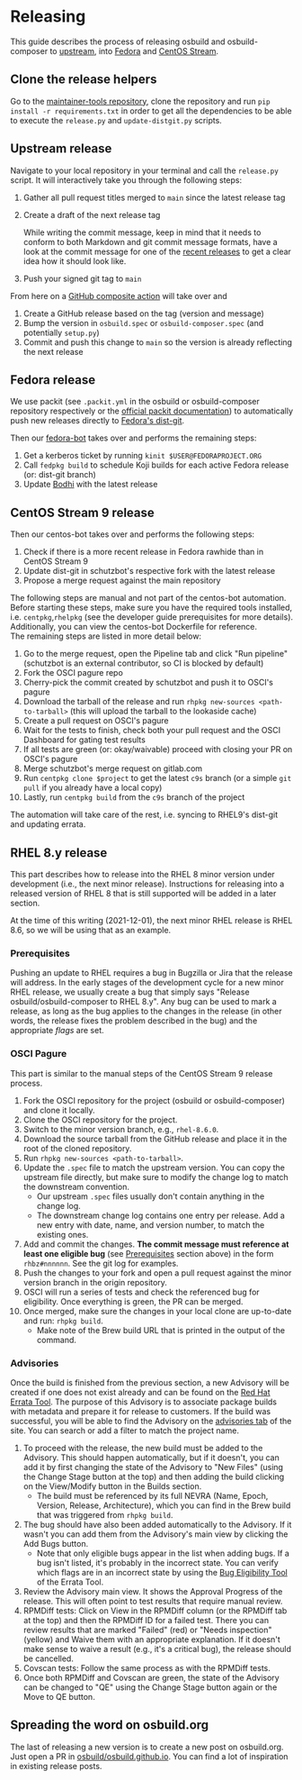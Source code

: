 # Releasing

This guide describes the process of releasing osbuild and osbuild-composer to [upstream][upstream-git], into [Fedora][fedora-distgit] and [CentOS Stream][centos-distgit].

## Clone the release helpers

Go to the [maintainer-tools repository][maintainer-tools], clone the repository and run `pip install -r requirements.txt` in order to get all the dependencies to be able to execute the `release.py` and `update-distgit.py` scripts.

## Upstream release

Navigate to your local repository in your terminal and call the `release.py` script. It will interactively take you through the following steps:

1. Gather all pull request titles merged to `main` since the latest release tag
2. Create a draft of the next release tag

    While writing the commit message, keep in mind that it needs to conform to both Markdown and git commit message formats, have a look at the commit message for one of the [recent releases][recent-releases] to get a clear idea how it should look like.
3. Push your signed git tag to `main`

From here on a [GitHub composite action][github-action] will take over and

1. Create a GitHub release based on the tag (version and message)
2. Bump the version in `osbuild.spec` or `osbuild-composer.spec` (and potentially `setup.py`)
3. Commit and push this change to `main` so the version is already reflecting the next release

## Fedora release

We use packit (see `.packit.yml` in the osbuild or osbuild-composer repository respectively or the [official packit documentation][packit-dev]) to automatically push new releases directly to [Fedora's dist-git][fedora-distgit].

Then our [fedora-bot][fedora-bot] takes over and performs the remaining steps:

1. Get a kerberos ticket by running `kinit $USER@FEDORAPROJECT.ORG`
2. Call `fedpkg build` to schedule Koji builds for each active Fedora release (or: dist-git branch)
3. Update [Bodhi][bodhi] with the latest release

## CentOS Stream 9 release

Then our centos-bot takes over and performs the following steps:

1. Check if there is a more recent release in Fedora rawhide than in CentOS Stream 9
2. Update dist-git in schutzbot's respective fork with the latest release
3. Propose a merge request against the main repository

The following steps are manual and not part of the centos-bot automation. Before starting these steps, make sure you have
the required tools installed, i.e. `centpkg`,`rhelpkg` (see the developer guide prerequisites for more details). Additionally, you can view the centos-bot Dockerfile for reference.  
The remaining steps are listed in more detail below:

1. Go to the merge request, open the Pipeline tab and click "Run pipeline" (schutzbot is an external contributor, so CI is blocked by default)
2. Fork the OSCI pagure repo
3. Cherry-pick the commit created by schutzbot and push it to OSCI's pagure
4. Download the tarball of the release and run `rhpkg new-sources <path-to-tarball>` (this will upload the tarball to the lookaside cache)
5. Create a pull request on OSCI's pagure
6. Wait for the tests to finish, check both your pull request and the OSCI Dashboard for gating test results
7. If all tests are green (or: okay/waivable) proceed with closing your PR on OSCI's pagure
8. Merge schutzbot's merge request on gitlab.com
9. Run `centpkg clone $project` to get the latest `c9s` branch (or a simple `git pull` if you already have a local copy)
10. Lastly, run `centpkg build` from the `c9s` branch of the project

The automation will take care of the rest, i.e. syncing to RHEL9's dist-git and updating errata.

## RHEL 8.y release

This part describes how to release into the RHEL 8 minor version under development (i.e., the next minor release). Instructions for releasing into a released version of RHEL 8 that is still supported will be added in a later section.

At the time of this writing (2021-12-01), the next minor RHEL release is RHEL 8.6, so we will be using that as an example.

### Prerequisites

Pushing an update to RHEL requires a bug in Bugzilla or Jira that the release will address. In the early stages of the development cycle for a new minor RHEL release, we usually create a bug that simply says "Release osbuild/osbuild-composer to RHEL 8.y". Any bug can be used to mark a release, as long as the bug applies to the changes in the release (in other words, the release fixes the problem described in the bug) and the appropriate _flags_ are set.


### OSCI Pagure

This part is similar to the manual steps of the CentOS Stream 9 release process.

1. Fork the OSCI repository for the project (osbuild or osbuild-composer) and clone it locally.
2. Clone the OSCI repository for the project.
3. Switch to the minor version branch, e.g., `rhel-8.6.0`.
4. Download the source tarball from the GitHub release and place it in the root of the cloned repository.
5. Run `rhpkg new-sources <path-to-tarball>`.
6. Update the `.spec` file to match the upstream version. You can copy the upstream file directly, but make sure to modify the change log to match the downstream convention.
    - Our upstream `.spec` files usually don't contain anything in the change log.
    - The downstream change log contains one entry per release. Add a new entry with date, name, and version number, to match the existing ones.
7. Add and commit the changes. **The commit message must reference at least one eligible bug** (see [Prerequisites](#prerequisites) section above) in the form `rhbz#nnnnnn`. See the git log for examples.
8. Push the changes to your fork and open a pull request against the minor version branch in the origin repository.
9. OSCI will run a series of tests and check the referenced bug for eligibility. Once everything is green, the PR can be merged.
10. Once merged, make sure the changes in your local clone are up-to-date and run: `rhpkg build`.
    - Make note of the Brew build URL that is printed in the output of the command.

### Advisories

Once the build is finished from the previous section, a new Advisory will be created if one does not exist already and can be found on the [Red Hat Errata Tool][errate-tool]. The purpose of this Advisory is to associate package builds with metadata and prepare it for release to customers.
If the build was successful, you will be able to find the Advisory on the [advisories tab][advisories-tab] of the site. You can search or add a filter to match the project name.

1. To proceed with the release, the new build must be added to the Advisory. This should happen automatically, but if it doesn't, you can add it by first changing the state of the Advisory to "New Files" (using the Change Stage button at the top) and then adding the build clicking on the View/Modify button in the Builds section.
    - The build must be referenced by its full NEVRA (Name, Epoch, Version, Release, Architecture), which you can find in the Brew build that was triggered from `rhpkg build`.
2. The bug should have also been added automatically to the Advisory. If it wasn't you can add them from the Advisory's main view by clicking the Add Bugs button.
    - Note that only eligible bugs appear in the list when adding bugs. If a bug isn't listed, it's probably in the incorrect state. You can verify which flags are in an incorrect state by using the [Bug Eligibility Tool][bug-eligibility] of the Errata Tool.
3. Review the Advisory main view. It shows the Approval Progress of the release. This will often point to test results that require manual review.
4. RPMDiff tests: Click on View in the RPMDiff column (or the RPMDiff tab at the top) and then the RPMDiff ID for a failed test. There you can review results that are marked "Failed" (red) or "Needs inspection" (yellow) and Waive them with an appropriate explanation. If it doesn't make sense to waive a result (e.g., it's a critical bug), the release should be cancelled.
5. Covscan tests: Follow the same process as with the RPMDiff tests.
6. Once both RPMDiff and Covscan are green, the state of the Advisory can be changed to "QE" using the Change Stage button again or the Move to QE button.


## Spreading the word on osbuild.org

The last of releasing a new version is to create a new post on osbuild.org. Just open a PR in [osbuild/osbuild.github.io]. You can find a lot of inspiration in existing release posts.

[upstream-git]: https://github.com/osbuild/osbuild
[fedora-distgit]: https://src.fedoraproject.org/rpms/osbuild
[centos-distgit]: https://gitlab.com/redhat/centos-stream/rpms/osbuild
[maintainer-tools]: https://github.com/osbuild/maintainer-tools
[github-action]: https://github.com/osbuild/release-action
[packit-dev]: https://packit.dev/docs/
[osbuild/osbuild.github.io]: https://github.com/osbuild/osbuild.github.io
[koji]: https://koji.fedoraproject.org
[bodhi]: https://bodhi.fedoraproject.org/
[fedora-bot]: https://github.com/osbuild/fedora-bot
[recent-releases]: https://github.com/osbuild/osbuild-composer/tags
[errate-tool]: https://errata.devel.redhat.com
[advisories-tab]: https://errata.devel.redhat.com/errata
[bug-eligibility]: https://errata.devel.redhat.com/bugs/troubleshoot
